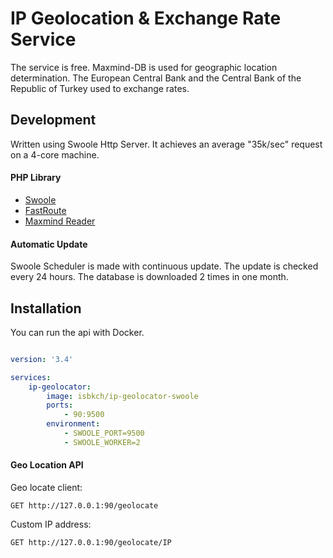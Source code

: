 # IP Geolocation & Exchange Rate Service

The service is free. Maxmind-DB is used for geographic location determination. The European Central Bank and the Central Bank of the Republic of Turkey used to exchange rates.

## Development

Written using Swoole Http Server. It achieves an average "35k/sec" request on a 4-core machine. 

#### PHP Library

* [Swoole](https://github.com/swoole/swoole-src)
* [FastRoute](https://github.com/nikic/FastRoute)
* [Maxmind Reader](https://github.com/maxmind/MaxMind-DB-Reader-php)

#### Automatic Update

Swoole Scheduler is made with continuous update. The update is checked every 24 hours. The database is downloaded 2 times in one month.

## Installation

You can run the api with Docker.

```yaml

version: '3.4'

services:
    ip-geolocator:
        image: isbkch/ip-geolocator-swoole
        ports:
            - 90:9500
        environment:
            - SWOOLE_PORT=9500
            - SWOOLE_WORKER=2
```

#### Geo Location API

Geo locate client:

```http request
GET http://127.0.0.1:90/geolocate
```

Custom IP address:

```http request
GET http://127.0.0.1:90/geolocate/IP
```

